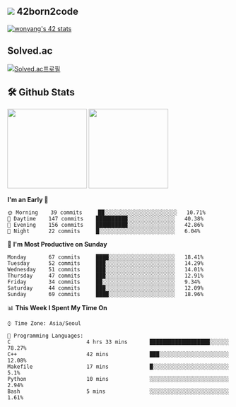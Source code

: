
## <img src="https://img.shields.io/badge/-000000?style=flat&logo=42&logoColor=white"> 42born2code
[![wonyang's 42 stats](https://badge42.vercel.app/api/v2/cl5nhe5b6007809kydha7ht42/stats?cursusId=21&coalitionId=88)](https://profile.intra.42.fr/users/wonyang)

## Solved.ac
[![Solved.ac프로필](http://mazassumnida.wtf/api/v2/generate_badge?boj=bennyws)](https://solved.ac/bennyws)

## 🛠️ Github Stats
<p>
  <img height="180em" src="https://github-readme-stats-veggie-garden.vercel.app/api?username=gemstoneyang&show_icons=true&include_all_commits=true&bg_color=30,e96443,904e95&title_color=fff&text_color=fff">
  <img height="180em" src="https://github-readme-stats-veggie-garden.vercel.app/api/top-langs/?username=gemstoneyang&layout=compact&bg_color=30,e96443,904e95&title_color=fff&text_color=fff">
</p>

<!--START_SECTION:waka-->
**I'm an Early 🐤** 

```text
🌞 Morning    39 commits     ██░░░░░░░░░░░░░░░░░░░░░░░   10.71% 
🌆 Daytime    147 commits    ██████████░░░░░░░░░░░░░░░   40.38% 
🌃 Evening    156 commits    ██████████░░░░░░░░░░░░░░░   42.86% 
🌙 Night      22 commits     █░░░░░░░░░░░░░░░░░░░░░░░░   6.04%

```
📅 **I'm Most Productive on Sunday** 

```text
Monday       67 commits     ████░░░░░░░░░░░░░░░░░░░░░   18.41% 
Tuesday      52 commits     ███░░░░░░░░░░░░░░░░░░░░░░   14.29% 
Wednesday    51 commits     ███░░░░░░░░░░░░░░░░░░░░░░   14.01% 
Thursday     47 commits     ███░░░░░░░░░░░░░░░░░░░░░░   12.91% 
Friday       34 commits     ██░░░░░░░░░░░░░░░░░░░░░░░   9.34% 
Saturday     44 commits     ███░░░░░░░░░░░░░░░░░░░░░░   12.09% 
Sunday       69 commits     ████░░░░░░░░░░░░░░░░░░░░░   18.96%

```


📊 **This Week I Spent My Time On** 

```text
⌚︎ Time Zone: Asia/Seoul

💬 Programming Languages: 
C                        4 hrs 33 mins       ███████████████████░░░░░░   78.27% 
C++                      42 mins             ███░░░░░░░░░░░░░░░░░░░░░░   12.08% 
Makefile                 17 mins             █░░░░░░░░░░░░░░░░░░░░░░░░   5.1% 
Python                   10 mins             ░░░░░░░░░░░░░░░░░░░░░░░░░   2.94% 
Bash                     5 mins              ░░░░░░░░░░░░░░░░░░░░░░░░░   1.61%

```


<!--END_SECTION:waka-->
